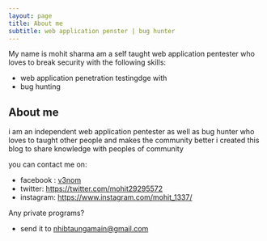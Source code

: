 ```yaml
---
layout: page
title: About me
subtitle: web application penster | bug hunter
---
```


My name is mohit sharma am a self taught web application pentester who loves to break security with the following skills:

- web application penetration testingdge with
- bug hunting 

## About me

i am an independent web application pentester as well as bug hunter who loves to taught other people and makes the community better i created this blog to share knowledge with peoples of community

you can contact me on: 

- facebook : <a href="https://www.facebook.com/mohit20000" rel="nofollow">v3nom</a>
- twitter: https://twitter.com/mohit29295572
- instagram: https://www.instagram.com/mohit_1337/

Any private programs? 
 
- send it to nhibtaungamain@gmail.com
